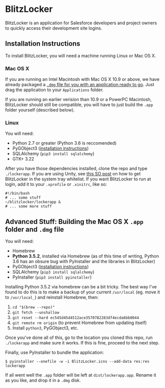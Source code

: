 # BlitzLocker

BlitzLocker is an application for Salesforce developers and project owners to
quickly access their development site logins.

## Installation Instructions

To install BlitzLocker, you will need a machine running Linux or Mac OS X.

### Mac OS X

If you are running an Intel Macintosh with Mac OS X 10.9 or above, we have
already packaged a [`.dmg` file for you with an application ready to
go](http://inside.mines.edu/~jrosenth/blitzlocker/BlitzLocker.dmg). Just drag
the application to your `Applications` folder.

If you are running an earlier verision than 10.9 or a PowerPC Macintosh,
BlitzLocker should still be compatible, you will have to just build the `.app`
folder yourself (described below).

### Linux

You will need:

 * Python 2.7 or greater (Python 3.6 is reccomended)
 * PyGObject3 ([installation instructions](https://pygobject.readthedocs.io/en/latest/getting_started.html))
 * SQLAlchemy (`pip3 install sqlalchemy`)
 * GTK+ 3.22

After you have those dependencies installed, clone the repo and type
`./lockerapp`. If you are using Unity, see [this SO
post](https://askubuntu.com/questions/30742/how-do-i-access-and-enable-more-icons-to-be-in-the-system-tray)
on how to get BlitzLocker in the system tray whitelist. If you want BlitzLocker
to run at login, add it to your `.xprofile` or `.xinitrc`, like so:

    #!/bin/bash
    # ... some stuff
    ~/blitzlocker/lockerapp &
    # ... some more stuff

## Advanced Stuff: Building the Mac OS X `.app` folder and `.dmg` file

You will need:

 * Homebrew
 * **Python 3.5.2**, installed via Homebrew (as of this time of writing, Python
   3.6 has an obsure bug with PyInstaller and the libraries in BlitzLocker)
 * PyGObject3 ([installation instructions](https://pygobject.readthedocs.io/en/latest/getting_started.html))
 * SQLAlchemy (`pip3 install sqlalchemy`)
 * PyInstaller (`pip3 install pyinstaller`)

Installing Python 3.5.2 via homebrew can be a bit tricky. The best way I've
found to do this is to make a backup of your current `/usr/local` (eg. move it
to `/usr/local_`) and reinstall Homebrew, then:

 1. `cd "$(brew --repo)"`
 2. `git fetch --unshallow`
 3. `git reset --hard ec545d45d4512ace3570782283df4ecda6bb0044`
 4. `git remote rm origin` (to prevent Homebrew from updating itself)
 5. Install `python3`, PyGObject3, etc.

Once you've done all of this, go to the location you cloned this repo, run
`./lockerapp` and make sure it works. If this is fine, proceed to the next
step.

Finally, use PyInstaller to bundle the application:

    $ pyinstaller --onefile -w -i BlitzLocker.icns --add-data res:res lockerapp

If all went well the `.app` folder will be left at `dist/lockerapp.app`. Rename
it as you like, and drop it in a `.dmg` disk.

